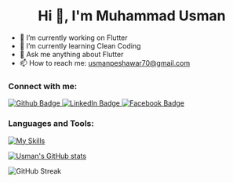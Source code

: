  <h1 align="center">Hi 👋, I'm Muhammad Usman</h1>

- 🔭 I’m currently working on Flutter
- 🌱 I’m currently learning Clean Coding
- 💬 Ask me anything about Flutter 
- 📫 How to reach me: usmanpeshawar70@gmail.com
  
### Connect with me:
<div id="badges">
  <a href="https://github.com/Usman-504">
    <img src="https://img.shields.io/badge/Github-blue?style=for-the-badge&logo=Github&logoColor=white" alt="Github Badge"/>
  </a>
   <a href="https://www.linkedin.com/in/muhammad-usman-423082320">
    <img src="https://img.shields.io/badge/LinkedIn-0077B5?style=for-the-badge&logo=linkedin&logoColor=white" alt="LinkedIn Badge"/>
  </a>
   <a href="https://fb.com/musman504">
    <img src="https://img.shields.io/badge/Facebook-blue?style=for-the-badge&logo=facebook&logoColor=white" alt="Facebook Badge"/>
  </a>
</div>

### Languages and Tools:
[![My Skills](https://skillicons.dev/icons?i=flutter,dart,firebase,github,git,postman,&perline=5)](https://skillicons.dev)

<!-- ![Asif Taj's GitHub stats](https://github-readme-stats.vercel.app/api?username=axiftaj&show_icons=true&theme=dark)

![Top Langs](https://github-readme-stats.vercel.app/api/top-langs/?username=axiftaj&theme=dark) -->

[![Usman's GitHub stats](https://github-readme-stats.vercel.app/api?username=Usman-504)](https://github.com/Usman-504/github-readme-stats)

![GitHub Streak](https://github-readme-streak-stats.herokuapp.com?user=Usman-504)


